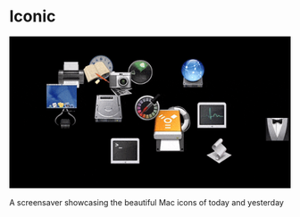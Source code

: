 # Iconic

![A cluster of old Mac icons drift across a black background.](/readme_assets/iconic_loop.gif?raw=true )

A screensaver showcasing the beautiful Mac icons of today and yesterday
